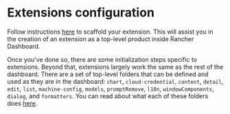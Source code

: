 # Extensions configuration

Follow instructions [here](./extensions-getting-started.md) to scaffold your extension. This will assist you in the creation of an extension as a top-level product inside Rancher Dashboard.

Once you've done so, there are some initialization steps specific to extensions. Beyond that, extensions largely work the same as the rest of the dashboard. There are a set of top-level folders that can be defined and used as they are in the dashboard: `chart`, `cloud-credential`, `content`, `detail`, `edit`, `list`, `machine-config`, `models`, `promptRemove`, `l10n`, `windowComponents`, `dialog`, and `formatters`. You can read about what each of these folders does [here](../code-base-works/directory-structure.md).